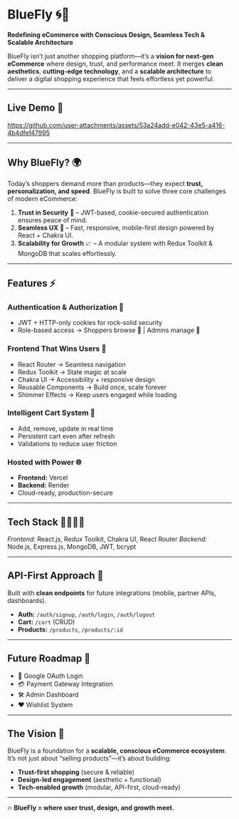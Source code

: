 # **BlueFly** 🌀🌿

**Redefining eCommerce with Conscious Design, Seamless Tech & Scalable Architecture**

BlueFly isn’t just another shopping platform—it’s a **vision for next-gen eCommerce** where design, trust, and performance meet. It merges **clean aesthetics**, **cutting-edge technology**, and a **scalable architecture** to deliver a digital shopping experience that feels effortless yet powerful.

---

## **Live Demo** 🎥

https://github.com/user-attachments/assets/53a24add-e042-43e5-a416-4b4dfef47995

---

## **Why BlueFly?** 🌍

Today’s shoppers demand more than products—they expect **trust, personalization, and speed**. BlueFly is built to solve three core challenges of modern eCommerce:

1. **Trust in Security** 🔐 – JWT-based, cookie-secured authentication ensures peace of mind.
2. **Seamless UX** 🎨 – Fast, responsive, mobile-first design powered by React + Chakra UI.
3. **Scalability for Growth** 📈 – A modular system with Redux Toolkit & MongoDB that scales effortlessly.

---

## **Features ⚡**

### **Authentication & Authorization 🔐**

* JWT + HTTP-only cookies for rock-solid security
* Role-based access → Shoppers browse 🛒 | Admins manage 👑

### **Frontend That Wins Users 🧠**

* React Router → Seamless navigation
* Redux Toolkit → State magic at scale
* Chakra UI → Accessibility + responsive design
* Reusable Components → Build once, scale forever
* Shimmer Effects → Keep users engaged while loading

### **Intelligent Cart System 🛒**

* Add, remove, update in real time
* Persistent cart even after refresh
* Validations to reduce user friction

### **Hosted with Power 🌐**

* **Frontend:** Vercel
* **Backend:** Render
* Cloud-ready, production-secure

---

## **Tech Stack** 👩‍💻👨‍💻

*Frontend:* React.js, Redux Toolkit, Chakra UI, React Router
*Backend:* Node.js, Express.js, MongoDB, JWT, bcrypt

---

## **API-First Approach** 🔗

Built with **clean endpoints** for future integrations (mobile, partner APIs, dashboards).

* **Auth:** `/auth/signup`, `/auth/login`, `/auth/logout`
* **Cart:** `/cart` (CRUD)
* **Products:** `/products`, `/products/:id`

---

## **Future Roadmap** 🔮

* 🔐 Google OAuth Login
* 💳 Payment Gateway Integration
* 🛠️ Admin Dashboard
* ❤️ Wishlist System

---

## **The Vision** 🚀

BlueFly is a foundation for a **scalable, conscious eCommerce ecosystem**.
It’s not just about “selling products”—it’s about building:

* **Trust-first shopping** (secure & reliable)
* **Design-led engagement** (aesthetic + functional)
* **Tech-enabled growth** (modular, API-first, cloud-ready)

---

🔥 **BlueFly = where user trust, design, and growth meet.**
